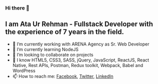 ### Hi there 👋

<h2>I am Ata Ur Rehman - Fullstack Developer with the experience of 7 years in the field.</h2>


- 🔭 I’m currently working with ARENA Agency as Sr. Web Developer
- 🌱 I’m currently learning NodeJS
- 👯 I’m looking to collaborate on projects
- 💬 I know HTML5, CSS3, SASS, jQuery, JavaScript, ReactJS, React Native, Rest APIs, Postman, Redux toolkit, Webpack, Babel and WordPress
- 📫 How to reach me: <a href="https://www.facebook.com/ataazz/" target="_blank">Facebook</a>, <a target="_blank" href="https://www.twitter.com/ataaz/">Twitter</a>, <a href="https://www.linkedin.com/in/ataaz/" target="_blank">LinkedIn</a>
